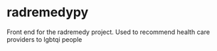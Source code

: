 radremedypy
===========

Front end for the radremedy project. Used to recommend health care providers to lgbtqi people
